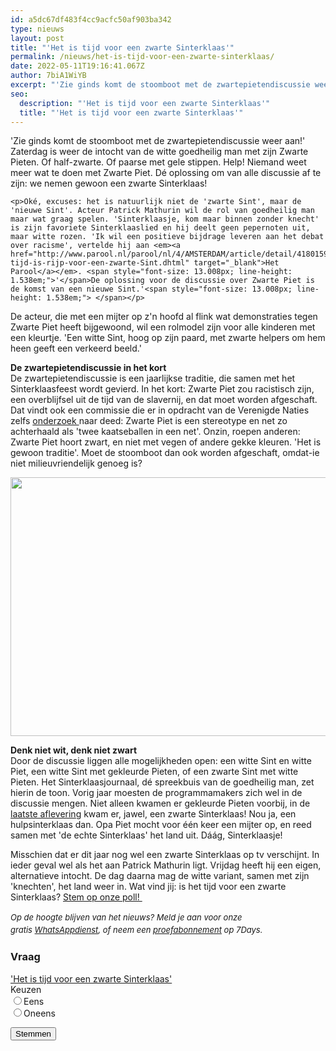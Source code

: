 ```yaml
---
id: a5dc67df483f4cc9acfc50af903ba342
type: nieuws
layout: post
title: "'Het is tijd voor een zwarte Sinterklaas'"
permalink: /nieuws/het-is-tijd-voor-een-zwarte-sinterklaas/
date: 2022-05-11T19:16:41.067Z
author: 7biA1WiYB
excerpt: "'Zie ginds komt de stoomboot met de zwartepietendiscussie weer aan!' Zaterdag is weer de intocht van de witte goedheilig man met zijn Zwarte Pieten. Of half-zwarte. Of paarse met gele stippen. Help! Niemand weet meer wat te doen met Zwarte Piet. Dé oplossing om van alle discussie af te zijn: we nemen gewoon een zwarte Sinterklaas!  "
seo:
  description: "'Het is tijd voor een zwarte Sinterklaas'"
  title: "'Het is tijd voor een zwarte Sinterklaas'"
---
```

'Zie ginds komt de stoomboot met de zwartepietendiscussie weer aan!' Zaterdag is weer de intocht van de witte goedheilig man met zijn Zwarte Pieten. Of half-zwarte. Of paarse met gele stippen. Help! Niemand weet meer wat te doen met Zwarte Piet. Dé oplossing om van alle discussie af te zijn: we nemen gewoon een zwarte Sinterklaas!  

    <p>Oké, excuses: het is natuurlijk niet de 'zwarte Sint', maar de 'nieuwe Sint'. Acteur Patrick Mathurin wil de rol van goedheilig man maar wat graag spelen. 'Sinterklaasje, kom maar binnen zonder knecht' is zijn favoriete Sinterklaaslied en hij deelt geen pepernoten uit, maar witte rozen. 'Ik wil een positieve bijdrage leveren aan het debat over racisme', vertelde hij aan <em><a href="http://www.parool.nl/parool/nl/4/AMSTERDAM/article/detail/4180159/2015/11/07/De-tijd-is-rijp-voor-een-zwarte-Sint.dhtml" target="_blank">Het Parool</a></em>. <span style="font-size: 13.008px; line-height: 1.538em;">'</span>De oplossing voor de discussie over Zwarte Piet is de komst van een nieuwe Sint.'<span style="font-size: 13.008px; line-height: 1.538em;"> </span></p>
<p>De acteur, die met een mijter op z'n hoofd al flink wat demonstraties tegen Zwarte Piet heeft bijgewoond, wil een rolmodel zijn voor alle kinderen met een kleurtje. 'Een witte Sint, hoog op zijn paard, met zwarte helpers om hem heen geeft een verkeerd beeld.'</p>
<p><strong>De zwartepietendiscussie in het kort</strong><br>De zwartepietendiscussie is een jaarlijkse traditie, die samen met het Sinterklaasfeest wordt gevierd. In het kort: Zwarte Piet zou racistisch zijn, een overblijfsel uit de tijd van de slavernij, en dat moet worden afgeschaft. Dat vindt ook een commissie die er in opdracht van de Verenigde Naties zelfs <a href="http://www.nrc.nl/nieuws/2015/08/28/vn-commissie-zwarte-piet-moet-er-anders-uit-gaan-zien" target="_blank">onderzoek </a>naar deed: Zwarte Piet is een stereotype en net zo achterhaald als 'twee kaatseballen in een net'. Onzin, roepen anderen: Zwarte Piet hoort zwart, en niet met vegen of andere gekke kleuren. 'Het is gewoon traditie'. Moet de stoomboot dan ook worden afgeschaft, omdat-ie niet milieuvriendelijk genoeg is?</p>
<p><div class="media media-element-container media-default"><div id="file-12992" class="file file-image file-image-jpeg">

        
  
  <div class="content">
    <img title="Beeld: NPO" height="414" width="930" class="media-element file-default" src="https://7dagen.netlify.app/sites/default/files/sint3.jpg" alt="">  </div>

  
</div>
</div>
<p><strong>Denk niet wit, denk niet zwart</strong><br>Door de discussie liggen alle mogelijkheden open: een witte Sint en witte Piet, een witte Sint met gekleurde Pieten, of een zwarte Sint met witte Pieten. Het Sinterklaasjournaal, dé spreekbuis van de goedheilig man, zet hierin de toon. Vorig jaar moesten de programmamakers zich wel in de discussie mengen. Niet alleen kwamen er gekleurde Pieten voorbij, in de <a href="https://www.youtube.com/watch?v=VOER4MwmFb4" target="_blank">laatste aflevering</a> kwam er, jawel, een zwarte Sinterklaas! Nou ja, een hulpsinterklaas dan. Opa Piet mocht voor één keer een mijter op, en reed samen met 'de echte Sinterklaas' het land uit. Dáág, Sinterklaasje!</p>
<p>Misschien dat er dit jaar nog wel een zwarte Sinterklaas op tv verschijnt. In ieder geval wel als het aan Patrick Mathurin ligt. Vrijdag heeft hij een eigen, alternatieve intocht. De dag daarna mag de witte variant, samen met zijn 'knechten', het land weer in. Wat vind jij: is het tijd voor een zwarte Sinterklaas? <a href="https://7dagen.netlify.app/node/6077" target="_blank">Stem op onze poll! </a></p>
<p><em style="font-size: 13.008px; line-height: 20.0063px;">Op de hoogte blijven van het nieuws? Meld je aan voor onze gratis <a href="https://7dagen.netlify.app/whatsapp" target="_blank">WhatsAppdienst</a>, of neem een <a href="https://abonneren.sevendays.nl/abonneren/abonnementen">proefabonnement</a> op 7Days.</em></p>
<div class="content">
<h3 class="field-label">Vraag</h3>
<div class="field field-name-field-vraag-link field-type-link-field field-label-above"><a href="https://7dagen.netlify.app/zwartesint">'Het is tijd voor een zwarte Sinterklaas' </a></div>
<form accept-charset="UTF-8" action="/node/6077" id="poll-view-voting" method="post">
<div>
<div class="poll">
<div class="vote-form">
<div class="choices">
<div class="form-item form-type-radios form-item-choice"><label class="element-invisible" for="edit-choice">Keuzen </label><br><div class="form-radios" id="edit-choice">
<div class="form-item form-type-radio form-item-choice"><input class="form-radio" id="edit-choice-101" name="choice" type="radio" value="101"><label class="option" for="edit-choice-101">Eens </label></div>
<div class="form-item form-type-radio form-item-choice"><input class="form-radio" id="edit-choice-102" name="choice" type="radio" value="102"><label class="option" for="edit-choice-102">Oneens </label></div>
</div>
</div>
</div>
<p><input class="form-submit" id="edit-vote" name="op" type="submit" value="Stemmen"></p></div>
<p><input name="form_build_id" type="hidden" value="form-p1bplOK2YpVP3ccg6nU1K2d5PBF6XRDDyyJejjzh5Vw"><input name="form_id" type="hidden" value="poll_view_voting"></p></div>
</div>
</form>
</div>
  
